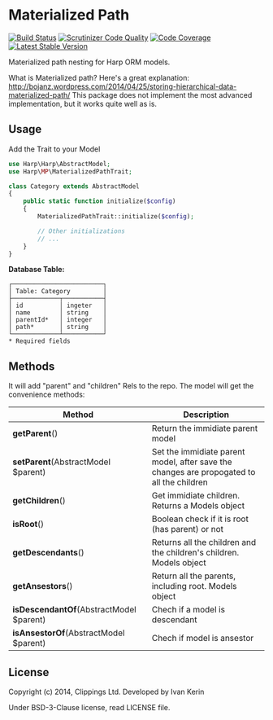 Materialized Path
=================

[![Build Status](https://travis-ci.org/harp-orm/materialized-path.svg?branch=master)](https://travis-ci.org/harp-orm/materialized-path)
[![Scrutinizer Code Quality](https://scrutinizer-ci.com/g/harp-orm/materialized-path/badges/quality-score.png)](https://scrutinizer-ci.com/g/harp-orm/materialized-path/)
[![Code Coverage](https://scrutinizer-ci.com/g/harp-orm/materialized-path/badges/coverage.png)](https://scrutinizer-ci.com/g/harp-orm/materialized-path/)
[![Latest Stable Version](https://poser.pugx.org/harp-orm/materialized-path/v/stable.svg)](https://packagist.org/packages/harp-orm/materialized-path)

Materialized path nesting for Harp ORM models.

What is Materialized path? Here's a great explanation: http://bojanz.wordpress.com/2014/04/25/storing-hierarchical-data-materialized-path/
This package does not implement the most advanced implementation, but it works quite well as is.

Usage
-----

Add the Trait to your Model

```php
use Harp\Harp\AbstractModel;
use Harp\MP\MaterializedPathTrait;

class Category extends AbstractModel
{
    public static function initialize($config)
    {
        MaterializedPathTrait::initialize($config);

        // Other initializations
        // ...
    }
}
```

__Database Table:__

```
┌─────────────────────────┐
│ Table: Category         │
├─────────────┬───────────┤
│ id          │ ingeter   │
│ name        │ string    │
│ parentId*   │ integer   │
│ path*       │ string    │
└─────────────┴───────────┘
* Required fields
```

Methods
-------

It will add "parent" and "children" Rels to the repo. The model will get the convenience methods:

Method                                    | Description
------------------------------------------|--------------------------------------------------
__getParent__()                           | Return the immidiate parent model
__setParent__(AbstractModel $parent)      | Set the immidiate parent model, after save the changes are propogated to all the children
__getChildren__()                         | Get immidiate children. Returns a Models object
__isRoot__()                              | Boolean check if it is root (has parent) or not
__getDescendants__()                      | Returns all the children and the children's children. Models object
__getAnsestors__()                        | Return all the parents, including root. Models object
__isDescendantOf__(AbstractModel $parent) | Chech if a model is descendant
__isAnsestorOf__(AbstractModel $parent)   | Chech if model is ansestor

License
-------

Copyright (c) 2014, Clippings Ltd. Developed by Ivan Kerin

Under BSD-3-Clause license, read LICENSE file.
